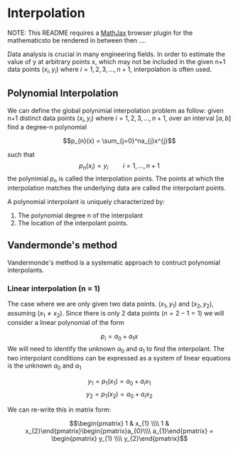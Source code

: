 # Interpolation

NOTE: This README requires a [MathJax](https://chrome.google.com/webstore/detail/mathjax-plugin-for-github/ioemnmodlmafdkllaclgeombjnmnbima/related) browser plugin for the mathematicsto be rendered in between then $...$.

Data analysis is crucial in many engineering fields. In order to estimate the value of y at arbitrary points x, which may not be included in the given n+1 data points ($x_{i},y_{i}$) where $i = 1, 2,3,..., n+1$, interpolation is often used.

## Polynomial Interpolation

We can define the global polynimial interpolation problem as follow: given n+1 distinct data points ($x_{i},y_{i}$) where $i = 1, 2,3,..., n+1$, over an interval $[a,b]$ find a degree-n polynomial

$$p_{n}(x) = \sum_{j=0}^na_{j}x^{j}$$

such that 
$$p_{n}(x_i)= y_{i}   \quad\quad i = 1, ..., n+1 $$
the polynimial $p_n$ is called the interpolation points. The points at which the interpolation matches the underlying data are called the interpolant points.

A polynomial interpolant is uniquely characterized by:

1. The polynomial degree n of the interpolant
2. The location of the interpolant points.

## Vandermonde's method

Vandermonde's method is a systematic approach to contruct polynomial interpolants.

### Linear interpolation (n = 1)

The case where we are only given two data points. $(x_{1}, y_{1})$ and $(x_{2},y_{2})$, assuming $(x_{1} \neq x_{2})$. Since there is only 2 data points $(n = 2 - 1 =1)$ we will consider a linear polynomial of the form

$$p_{i} = a_{0} +a_{1}x$$
We will need to identify the unknown $a_{0}$ and $a_{1}$ to find the interpolant. The two interpolant conditions can be expressed as a system of linear equations is the unknown $a_{0}$ and $a_{1}$

$$y_{1} = p_{1}(x_{1}) =  a_{0} +a_{i}x_{1}$$
$$y_{2} = p_{1}(x_{2}) =  a_{0} +a_{i}x_{2}$$

We can re-write this in matrix form:

$$\begin{pmatrix} 1 & x_{1} \\\\ 1 & x_{2}\end{pmatrix}\begin{pmatrix}a_{0}\\\\ a_{1}\end{pmatrix} = \begin{pmatrix} y_{1} \\\\ y_{2}\end{pmatrix}$$
